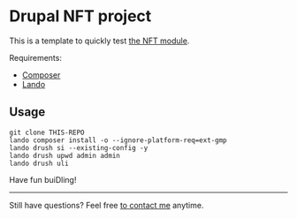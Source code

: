 # Drupal NFT project

This is a template to quickly test [the NFT module](https://drupal.org/project/nft).

Requirements:

- [Composer](https://getcomposer.org/download/)
- [Lando](https://lando.dev/download/)

## Usage

```
git clone THIS-REPO
lando composer install -o --ignore-platform-req=ext-gmp
lando drush si --existing-config -y
lando drush upwd admin admin
lando drush uli
```

Have fun buiDling!

---

Still have questions? Feel free [to contact me](https://matthieuscarset.com) anytime.

